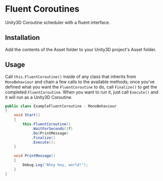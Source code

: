 # Fluent Coroutines
Unity3D Coroutine scheduler with a fluent interface.

## Installation
Add the contents of the Asset folder to your Unity3D project's Asset folder.

## Usage
Call `this.FluentCoroutine()` inside of any class that inherits from `MonoBehaviour` and chain a few calls to the available methods; once you've defined what you want the `FluentCoroutine` to do, call `Finalize()` to get the completed `FluentCoroutine`. When you want to run it, just call `Execute()` and it will run as a Unity3D Coroutine.

```csharp
public class ExampleFluentCoroutine : MonoBehaviour
{
	void Start()
    {
    	this.FluentCoroutine()
            .WaitForSeconds(1f)
            .Do(PrintMessage)
            .Finalize()
            .Execute();
    }
    
    void PrintMessage()
    {
    	Debug.Log("Ahoy hoy, world!");
    }
}
```